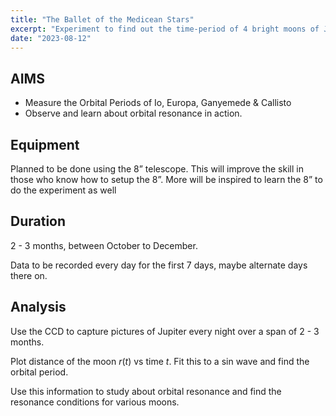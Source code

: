 ```yaml
---
title: "The Ballet of the Medicean Stars"
excerpt: "Experiment to find out the time-period of 4 bright moons of Jupiter (IO, Callisto, Ganymede, and Europa)"
date: "2023-08-12"
---
```


## AIMS

- Measure the Orbital Periods of Io, Europa, Ganyemede & Callisto
- Observe and learn about orbital resonance in action. 

## Equipment

Planned to be done using the 8” telescope. 
This will improve the skill in those who know how to setup the 8”. More will be inspired to learn the 8” to do the experiment as well

## Duration

2 - 3 months, between October to December.

Data to be recorded every day for the first 7 days, maybe alternate days there on.

## Analysis

Use the CCD to capture pictures of Jupiter every night over a span of 2 - 3 months. 

Plot distance of the moon $r(t)$ vs time $t$. Fit this to a sin wave and find the orbital period.

Use this information to study about orbital resonance and find the resonance conditions for various moons.